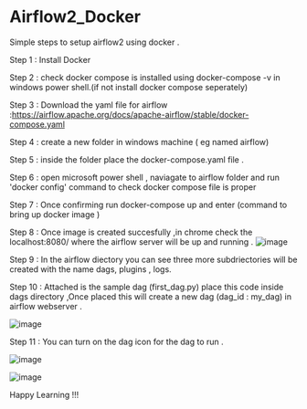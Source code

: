 # Airflow2_Docker
Simple steps to setup airflow2 using docker .

Step 1 :  Install Docker 
 
Step 2 :  check docker compose is installed using docker-compose -v in windows power shell.(if not install docker compose seperately)
 
Step 3 :  Download the yaml file for airflow :https://airflow.apache.org/docs/apache-airflow/stable/docker-compose.yaml
 
Step 4 :  create a new folder in windows machine ( eg named airflow)
 
Step 5 :  inside the folder place the docker-compose.yaml file .
 
Step 6 :  open microsoft power shell , naviagate to airflow folder and run 'docker config' command to check docker compose file is proper
 
Step 7 :  Once confirming run docker-compose up and enter (command to bring up docker image )
 
Step 8 :  Once image is created succesfully ,in chrome check the localhost:8080/ where the airflow server will be up and running .
![image](https://user-images.githubusercontent.com/83544534/119598447-97251780-be00-11eb-80ce-16a8b140cd87.png)

 
Step 9 :  In the airflow diectory you can see three more subdriectories will be created with the name dags, plugins , logs.
 
Step 10 :  Attached is the sample dag (first_dag.py) place this code inside dags directory ,Once placed this will create a new dag (dag_id : my_dag) in airflow webserver .

![image](https://user-images.githubusercontent.com/83544534/119598628-ebc89280-be00-11eb-8e00-f4e526b1e56f.png)

 
Step 11 :  You can turn on the dag icon for the dag to run .

![image](https://user-images.githubusercontent.com/83544534/119598759-292d2000-be01-11eb-821b-9a64f341225d.png)

![image](https://user-images.githubusercontent.com/83544534/119598768-2d593d80-be01-11eb-8184-2291b4ccbcad.png)




Happy Learning !!!
